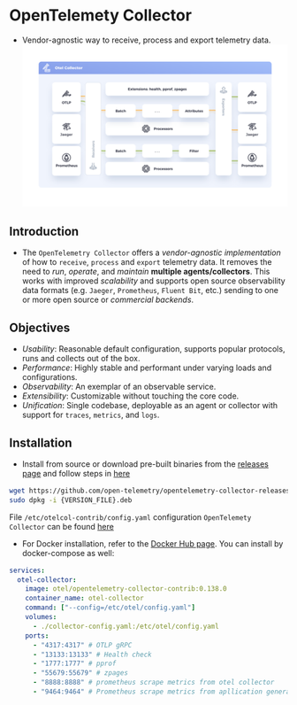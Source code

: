 # OpenTelemety Collector

- Vendor-agnostic way to receive, process and export telemetry data.
![otel-colelctor](../../../images/otel-collector.svg)

## Introduction

- The `OpenTelemetry Collector` offers a *vendor-agnostic implementation* of how to `receive`, `process` and `export` telemetry data. It removes the need to *run*, *operate*, and *maintain* **multiple agents/collectors**. This works with improved *scalability* and supports open source observability data formats (e.g. `Jaeger`, `Prometheus`, `Fluent Bit`, etc.) sending to one or more open source or *commercial backends*.

## Objectives

- *Usability*: Reasonable default configuration, supports popular protocols, runs and collects out of the box.
- *Performance*: Highly stable and performant under varying loads and configurations.
- *Observability*: An exemplar of an observable service.
- *Extensibility*: Customizable without touching the core code.
- *Unification*: Single codebase, deployable as an agent or collector with support for `traces`, `metrics`, and `logs`.

## Installation

- Install from source or download pre-built binaries from the [releases page](https://github.com/open-telemetry/opentelemetry-collector-releases) and follow steps in [here](https://www.fosstechnix.com/setup-opentelemetry-collector-on-ubuntu/)

```bash
wget https://github.com/open-telemetry/opentelemetry-collector-releases/releases/download/{VERSION}/{VERSION_FILE}.deb
sudo dpkg -i {VERSION_FILE}.deb
```

File `/etc/otelcol-contrib/config.yaml` configuration `OpenTelemety Collector` can be found [here](https://opentelemetry.io/docs/collector/configuration/)

- For Docker installation, refer to the [Docker Hub page](https://hub.docker.com/r/otel/opentelemetry-collector). You can install by docker-compose as well:

```yaml
services:
  otel-collector:
    image: otel/opentelemetry-collector-contrib:0.138.0
    container_name: otel-collector
    command: ["--config=/etc/otel/config.yaml"]
    volumes:
      - ./collector-config.yaml:/etc/otel/config.yaml
    ports:
      - "4317:4317" # OTLP gRPC
      - "13133:13133" # Health check
      - "1777:1777" # pprof
      - "55679:55679" # zpages
      - "8888:8888" # prometheus scrape metrics from otel collector
      - "9464:9464" # Prometheus scrape metrics from apllication generated by otel
```
